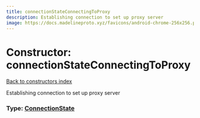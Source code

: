 ```yaml
---
title: connectionStateConnectingToProxy
description: Establishing connection to set up proxy server
image: https://docs.madelineproto.xyz/favicons/android-chrome-256x256.png
---
```

# Constructor: connectionStateConnectingToProxy  
[Back to constructors index](index.md)



Establishing connection to set up proxy server




### Type: [ConnectionState](../types/ConnectionState.md)


